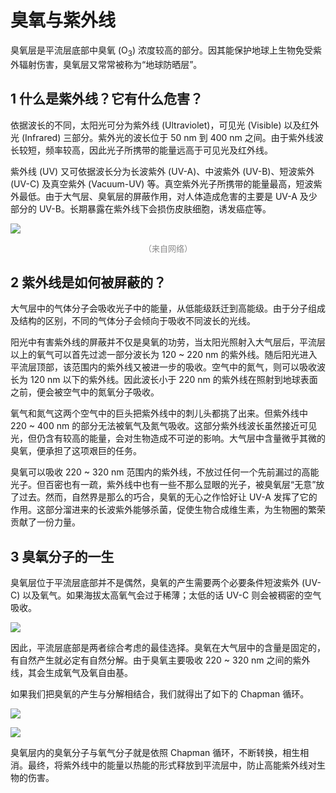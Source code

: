 # 臭氧与紫外线

臭氧层是平流层底部中臭氧 (O<sub>3</sub>) 浓度较高的部分。因其能保护地球上生物免受紫外辐射伤害，臭氧层又常常被称为“地球防晒层”。

## 1 什么是紫外线？它有什么危害？
依据波长的不同，太阳光可分为紫外线 (Ultraviolet)，可见光 (Visible) 以及红外光 (Infrared) 三部分。紫外光的波长位于 50 nm 到 400 nm 之间。由于紫外线波长较短，频率较高，因此光子所携带的能量远高于可见光及红外线。

紫外线 (UV) 又可依据波长分为长波紫外 (UV-A)、中波紫外 (UV-B)、短波紫外 (UV-C) 及真空紫外 (Vacuum-UV) 等。真空紫外光子所携带的能量最高，短波紫外最低。由于大气层、臭氧层的屏蔽作用，对人体造成危害的主要是 UV-A 及少部分的 UV-B。长期暴露在紫外线下会损伤皮肤细胞，诱发癌症等。

![](https://static01.imgkr.com/temp/72c1771c38674f0083ab00a34b35bb15.jpg)
<center><font size=2 color=#888888 >（来自网络）</font></center>

## 2 紫外线是如何被屏蔽的？
大气层中的气体分子会吸收光子中的能量，从低能级跃迁到高能级。由于分子组成及结构的区别，不同的气体分子会倾向于吸收不同波长的光线。

阳光中有害紫外线的屏蔽并不仅是臭氧的功劳，当太阳光照射入大气层后，平流层以上的氧气可以首先过滤一部分波长为 120 ~ 220 nm 的紫外线。随后阳光进入平流层顶部，该范围内的紫外线又被进一步的吸收。空气中的氮气，则可以吸收波长为 120 nm 以下的紫外线。因此波长小于 220 nm 的紫外线在照射到地球表面之前，便会被空气中的氮氧分子吸收。

氧气和氮气这两个空气中的巨头把紫外线中的刺儿头都挑了出来。但紫外线中 220 ~ 400 nm 的部分无法被氧气及氮气吸收。这部分紫外线波长虽然接近可见光，但仍含有较高的能量，会对生物造成不可逆的影响。大气层中含量微乎其微的臭氧，便承担了这项艰巨的任务。

臭氧可以吸收 220 ~ 320 nm 范围内的紫外线，不放过任何一个先前漏过的高能光子。但百密也有一疏，紫外线中也有一些不那么显眼的光子，被臭氧层“无意”放了过去。然而，自然界是那么的巧合，臭氧的无心之作恰好让 UV-A 发挥了它的作用。这部分溜进来的长波紫外能够杀菌，促使生物合成维生素，为生物圈的繁荣贡献了一份力量。

## 3 臭氧分子的一生
臭氧层位于平流层底部并不是偶然，臭氧的产生需要两个必要条件短波紫外 (UV-C) 以及氧气。如果海拔太高氧气会过于稀薄；太低的话 UV-C 则会被稠密的空气吸收。

![](https://static01.imgkr.com/temp/5873f1b141a04114b98d61b35d291fbb.svg)

因此，平流层底部是两者综合考虑的最佳选择。臭氧在大气层中的含量是固定的，有自然产生就必定有自然分解。由于臭氧主要吸收 220 ~ 320 nm 之间的紫外线，其会生成氧气及氧自由基。

如果我们把臭氧的产生与分解相结合，我们就得出了如下的 Chapman 循环。

![](https://static01.imgkr.com/temp/c271b1e4713a4e1f800c8c7592d4d2eb.svg)

![](https://static01.imgkr.com/temp/ba08fe0bd8c445dbaa55f3d3b360cfb4.svg)

臭氧层内的臭氧分子与氧气分子就是依照 Chapman 循环，不断转换，相生相消。最终，将紫外线中的能量以热能的形式释放到平流层中，防止高能紫外线对生物的伤害。